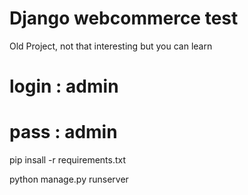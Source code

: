 # Django webcommerce test
 Old Project, not that interesting but you can learn

# login : admin
# pass  : admin

pip insall -r requirements.txt

python manage.py runserver
